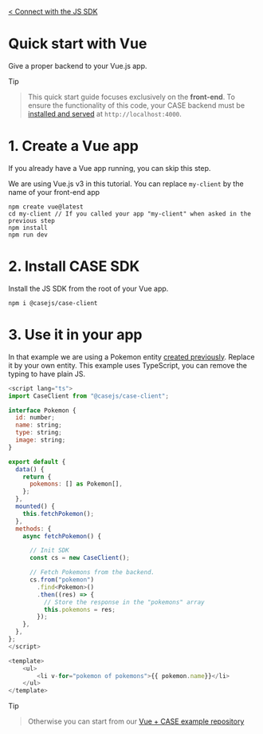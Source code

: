 [< Connect with the JS SDK](connect.md)

# Quick start with Vue

Give a proper backend to your Vue.js app.

> [!Tip]

> This quick start guide focuses exclusively on the **front-end**. To ensure the functionality of this code, your CASE backend must be [installed and served](../install.md) at `http://localhost:4000`.

# 1. Create a Vue app

If you already have a Vue app running, you can skip this step.

We are using Vue.js v3 in this tutorial. You can replace `my-client` by the name of your front-end app

```
npm create vue@latest
cd my-client // If you called your app "my-client" when asked in the previous step
npm install
npm run dev
```

# 2. Install CASE SDK

Install the JS SDK from the root of your Vue app.

```
npm i @casejs/case-client
```

# 3. Use it in your app

In that example we are using a Pokemon entity [created previously](../entities.md). Replace it by your own entity. This example uses TypeScript, you can remove the typing to have plain JS.

```js
<script lang="ts">
import CaseClient from "@casejs/case-client";

interface Pokemon {
  id: number;
  name: string;
  type: string;
  image: string;
}

export default {
  data() {
    return {
      pokemons: [] as Pokemon[],
    };
  },
  mounted() {
    this.fetchPokemon();
  },
  methods: {
    async fetchPokemon() {

      // Init SDK
      const cs = new CaseClient();

      // Fetch Pokemons from the backend.
      cs.from("pokemon")
        .find<Pokemon>()
        .then((res) => {
          // Store the response in the "pokemons" array
          this.pokemons = res;
        });
    },
  },
};
</script>

<template>
    <ul>
        <li v-for="pokemon of pokemons">{{ pokemon.name}}</li>
    </ul>
</template>


```

> [!Tip]

> Otherwise you can start from our [Vue + CASE example repository](https://github.com/casejs/front-end-starters)
